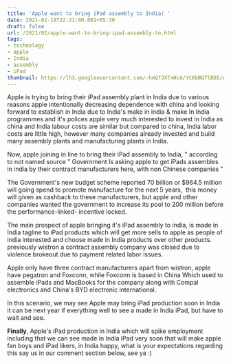 ```yaml
---
title: 'Apple want to bring iPad assembly to India! '
date: 2021-02-18T22:21:00.001+05:30
draft: false
url: /2021/02/apple-want-to-bring-ipad-assembly-to.html
tags: 
- technology
- apple
- India
- assembly
- iPad
thumbnail: https://lh3.googleusercontent.com/-hmQfJXTxHcA/YC6bBQ7lBDI/AAAAAAAADTo/gDkGcQIEHRkzbuksTloba4mYB4RLgVpOACLcBGAsYHQ/s1600/1613667068451403-0.png "Apple want to bring iPad assembly to India!"
--- 
```


  

Apple is trying to bring their iPad assembly plant in India due to various reasons apple intentionally decreasing dependence with china and looking forward to establish in India due to India's make in india & make In India programmes and it's polices apple very much interested to invest in India as china and India labour costs are similar but compared to china, India labor costs are little high, however many companies already invested and build many assembly plants and manufacturing plants in India. 

  

Now, apple joining in line to bring their iPad assembly to India, " according to not named source " Government Is asking apple to get iPads assembles  in india by their contract manufacturers here, with non Chinese companies "

  

The Government's new budget scheme reported 70 billion or $964.5 million will going spend to promote manufacture for the next 5 years,  this money will given as cashback to these manufacturers, but apple and other companies wanted the government to increase its pool to 200 million before the performance-linked- incentive locked. 

  

The main prospect of apple bringing it's iPad assembly to india, is made in India tagline to iPad products which will get more sells to apple as people of india interested and choose made in India products over other products. previously wistron a contract assembly company was closed due to violence brokeout due to payment related labor issues. 

  

Apple only have three contract manufacturers apart from wistron, apple have pegatron and Foxconn, while Foxconn is based in China Which used to assemble iPads and MacBooks for the company along with Compal electronics and China's BYD electronic international. 

  

In this scenario, we may see Apple may bring iPad production soon in India it can be next year if everything well to see a made in India iPad, but have to wait and see. 

  

**Finally**, Apple's iPad production in India which will spike employment including that we can see made in India iPad very soon that will make apple fan boys and iPad likers, in India happy, what is your expectations regarding this say us in our comment section below, see ya :)